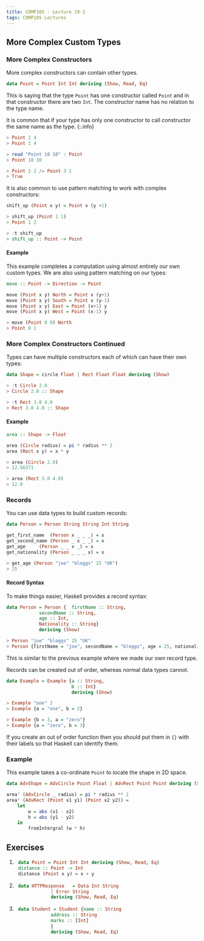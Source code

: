 ```yaml
---
title: COMP105 - Lecture 19-2
tags: COMP105 Lectures
---
```

## More Complex Custom Types
### More Complex Constructors
More complex constructors can contain other types.

```haskell
data Point = Point Int Int deriving (Show, Read, Eq)
```

This is saying that the type `Point` has one constructor called `Point` and in that constructor there are two `Int`. The constructor name has no relation to the type name.

It is common that if your type has only one constructor to call constructor the same name as the type.
{:.info}

```haskell
> Point 1 4
> Point 1 4

> read "Point 10 10" : Point
> Point 10 10

> Point 2 2 /= Point 3 1
> True
```

It is also common to use pattern matching to work with complex constructors:

```haskell
shift_up (Point x y) = Point x (y +1)
```

```haskell
> shift_up (Point 1 1)
> Point 1 2

> :t shift_up
> shift_up :: Point -> Point
```

#### Example
This example completes a computation using almost entirely our own custom types. We are also using pattern matching on our types: 

```haskell
move :: Point -> Direction -> Point

move (Point x y) North = Point x (y+1)
move (Point x y) South = Point x (y-1)
move (Point x y) East = Point (x+1) y
move (Point x y) West = Point (x-1) y
```

```haskell
> move (Point 0 0) North
> Point 0 1
```

### More Complex Constructors Continued
Types can have multiple constructors each of which can have their own types:

```haskell
data Shape = circle Float | Rect Float Float deriving (Show)
```

```haskell
> :t Circle 2.0
> Circle 2.0 :: Shape

> :t Rect 3.0 4.0
> Rect 3.0 4.0 :: Shape
```

#### Example

```haskell
area :: Shape -> Float

area (Circle radius) = pi * radius ** 2
area (Rect x y) = x * y
```

```haskell
> area (Circle 2.0)
> 12.56371

> area (Rect 3.0 4.0)
> 12.0
```

### Records
You can use data types to build custom records:

```haskell
data Person = Person String String Int String

get_first_name	(Person x _ _ _) = x
get_second_name	(Person _ x _ _) = x
get_age		(Person _ _ x _) = x
get_nationality	(Person _ _ _ x) = x
```

```haskell
> get_age (Person "joe" "bloggs" 25 "UK")
> 25
```

#### Record Syntax
To make things easier, Haskell provides a record syntax:

```haskell
data Person = Person {	firstName :: String,
			secondName :: String,
			age :: Int,
			Nationality :: String}
			deriving (Show)
```

```haskell
> Person "joe" "bloggs" 25 "UK"
> Person {firstName = "joe", secondName = "bloggs", age = 25, nationality = "UK"}
```

This is similar to the previous example where we made our own record type.

Records can be created out of order, whereas normal data types cannot.

```haskell
data Example = Example {a :: String,
						b :: Int}
						deriving (Show)
```

```haskell
> Example "one" 2
> Example {a = "one", b = 2}

> Example {b = 3, a = "zero"}
> Example {a = "zero", b = 3}
```

If you create an out of order function then you should put them in `{}` with their labels so that Haskell  can identify them.

### Example
This example takes a co-ordinate `Point` to locate the shape in 2D space.

```haskell
data AdvShape = AdvCircle Point Float | AdvRect Point Point deriving (Show)

area' (AdvCircle _ radius) = pi * radius ** 2
area' (AdvRect (Point x1 y1) (Point x2 y2)) =
	let
		w = abs (x1 - x2)
		h = abs (y1 - y2)
	in
		fromIntergral (w * h)
```

## Exercises
1. ```haskell
	data Point = Point Int Int deriving (Show, Read, Eq)
	distance :: Point -> Int
	distance (Point x y) = x + y
	```

1. ```haskell
	data HTTPResponse 	= Data Int String 
				| Error String
				deriving (Show, Read, Eq)
	```
	
1. ```haskell
	data Student = Student {name :: String
				address :: String
				marks :: [Int]
				}
				deriving (Show, Read, Eq)
	```
